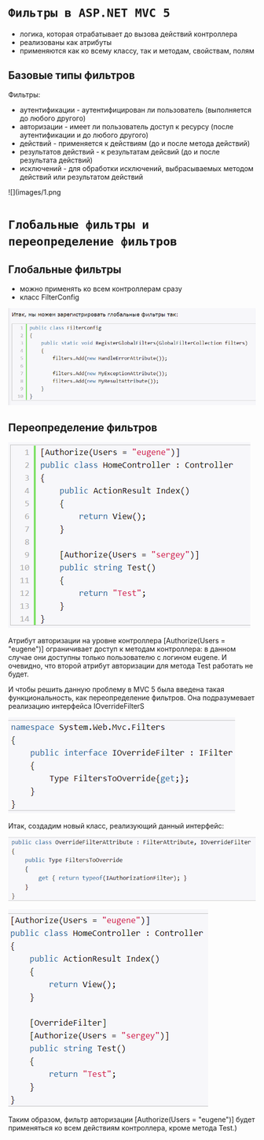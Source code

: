 # **`Фильтры в ASP.NET MVC 5`**

- логика, которая отрабатывает до вызова действий контроллера
- реализованы как атрибуты
- применяются как ко всему классу, так и методам, свойствам, полям

## **Базовые типы фильтров**

Фильтры:
- аутентификации - аутентифицирован ли пользователь (выполняется до любого другого)
- авторизации - имеет ли пользователь доступ к ресурсу (после аутентификации и до любого другого)
- действий - применяется к действиям (до и после метода действий)
- результатов действий - к результатам дейсвий (до и после результата действий)
- исключений - для обработки исключений, выбрасываемых методом действий или результатом действий

![](images/1.png

# **`Глобальные фильтры и переопределение фильтров`**

## **Глобальные фильтры**

- можно применять ко всем контроллерам сразу
- класс FilterConfig

![](images/2.png)

## **Переопределение фильтров**

![](images/3.png)

Атрибут авторизации на уровне контроллера [Authorize(Users = "eugene")] ограничивает доступ к методам контроллера: в данном случае они доступны только пользователю с логином eugene. И очевидно, что второй атрибут авторизации для метода Test работать не будет.

И чтобы решить данную проблему в MVC 5 была введена такая функциональность, как переопределение фильтров. Она подразумевает реализацию интерфейса IOverrideFilterS

![](images/4.png)

Итак, создадим новый класс, реализующий данный интерфейс:

![](images/5.png)

![](images/6.png)

Таким образом, фильтр авторизации [Authorize(Users = "eugene")] будет применяться ко всем действиям контроллера, кроме метода Test.)